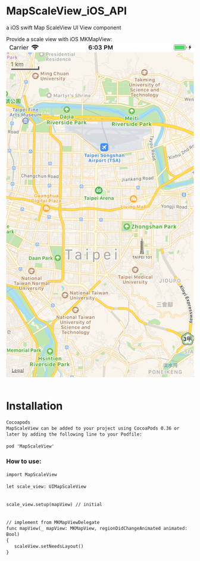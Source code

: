 # MapScaleView_iOS_API

a iOS swift Map ScaleView UI View component 

Provide a scale view with iOS MKMapView:<br>
![avatar](/rm_res/cut1.png)<br><br>


# Installation

```
Cocoapods
MapScaleView can be added to your project using CocoaPods 0.36 or later by adding the following line to your Podfile:

pod 'MapScaleView'
```


### How to use:

```
import MapScaleView

let scale_view: UIMapScaleView


scale_view.setup(mapView) // initial 


// implement from MKMapViewDelegate
func mapView(_ mapView: MKMapView, regionDidChangeAnimated animated: Bool)
{
   scaleView.setNeedsLayout()
}

```
